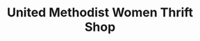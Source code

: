 ---
title: "United Methodist Women Thrift Shop"
url: /wamego/united-methodist-women-thrift-shop/
shop: charity
---